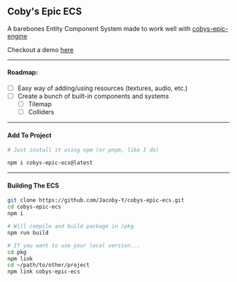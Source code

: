 ## Coby's Epic ECS

A barebones Entity Component System made to work well with [cobys-epic-engine](https://github.com/Jacoby-Y/cobys-epic-engine)

Checkout a demo [here](https://github.com/Jacoby-Y/cobys-epic-platformer-demo/)

___

#### Roadmap:
- [ ] Easy way of adding/using resources (textures, audio, etc.)
- [ ] Create a bunch of built-in components and systems
    - [ ] Tilemap
    - [ ] Colliders

___

#### Add To Project
```bash
# Just install it using npm (or pnpm, like I do)

npm i cobys-epic-ecs@latest
```

___

#### Building The ECS
```bash
git clone https://github.com/Jacoby-Y/cobys-epic-ecs.git
cd cobys-epic-ecs
npm i

# Will compile and build package in /pkg
npm run build

# If you want to use your local version...
cd pkg
npm link
cd ~/path/to/other/project
npm link cobys-epic-ecs
```
